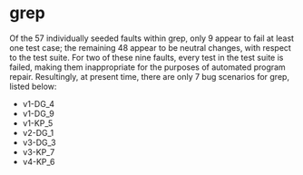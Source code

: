 # grep

Of the 57 individually seeded faults within grep, only 9 appear to fail at
least one test case; the remaining 48 appear to be neutral changes, with
respect to the test suite. For two of these nine faults, every test in the
test suite is failed, making them inappropriate for the purposes of automated
program repair. Resultingly, at present time, there are only 7 bug scenarios
for grep, listed below:

* v1-DG_4
* v1-DG_9
* v1-KP_5
* v2-DG_1
* v3-DG_3
* v3-KP_7
* v4-KP_6

